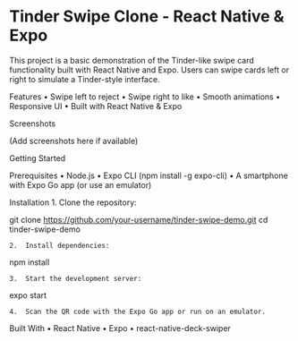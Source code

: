 # Tinder Swipe Clone - React Native & Expo

This project is a basic demonstration of the Tinder-like swipe card functionality built with React Native and Expo. Users can swipe cards left or right to simulate a Tinder-style interface.

Features
	•	Swipe left to reject
	•	Swipe right to like
	•	Smooth animations
	•	Responsive UI
	•	Built with React Native & Expo

Screenshots

(Add screenshots here if available)

Getting Started

Prerequisites
	•	Node.js
	•	Expo CLI (npm install -g expo-cli)
	•	A smartphone with Expo Go app (or use an emulator)

Installation
	1.	Clone the repository:

git clone https://github.com/your-username/tinder-swipe-demo.git
cd tinder-swipe-demo


	2.	Install dependencies:

npm install


	3.	Start the development server:

expo start


	4.	Scan the QR code with the Expo Go app or run on an emulator.

Built With
	•	React Native
	•	Expo
	•	react-native-deck-swiper


